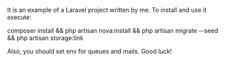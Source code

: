 It is an example of a Laravel project written by me. To install and use it execute:

composer install && php artisan nova:install && php artisan migrate --seed && php artisan storage:link

Also, you should set env for queues and mails. Good luck!
